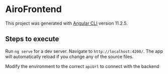 # AiroFrontend

This project was generated with [Angular CLI](https://github.com/angular/angular-cli) version 11.2.5.

## Steps to execute

Run `ng serve` for a dev server. Navigate to `http://localhost:4200/`. The app will automatically reload if you change any of the source files.

Modify the environment to the correct `apiUrl` to connect with the backend

